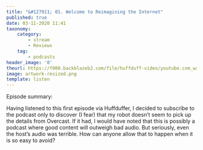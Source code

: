 ```yaml
---
title: "&#127911; 01. Welcome to Reimagining the Internet"
published: true
date: 03-11-2020 11:41
taxonomy:
    category:
        - stream
        - Reviews
    tag:
        - podcasts
header_image: '0'
theurl: https://f000.backblazeb2.com/file/huffduff-video/youtube.com_watchv%3DLiPRw2nxguQ.mp3
image: artwork-resized.png
template: listen
--- 
```

Episode summary: 

Having listened to this first episode via Huffduffer, I decided to subscribe to the podcast only to discover (I fear) that my robot doesn’t seem to pick up the details from Overcast. If it had, I would have noted that this is possibly a podcast where good content will outweigh bad audio. But seriously, even the host’s audio was terrible. How can anyone allow that to happen when it is so easy to avoid?
